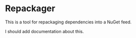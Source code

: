 # Repackager
This is a tool for repackaging dependencies into a NuGet feed.

I should add documentation about this.

